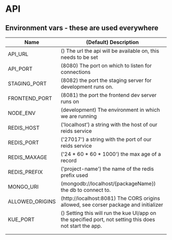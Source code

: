 # API
## Environment vars - these are used everywhere
| Name  | (Default) Description  |
|---|---|
| API_URL  | () The url the api will be available on, this needs to be set |
| API_PORT  | (8080) The port on which to listen for connections  |
| STAGING_PORT  | (8082) the port the staging server for development runs on.  |
| FRONTEND_PORT  | (8081) the port the frontend dev server runs on  |
| NODE_ENV  | (development) The environment in which we are running  |
| REDIS_HOST  | ('localhost') a string with the host of our reids service  |
| REDIS_PORT  | ('27017') a string with the port of our reids service  |
| REDIS_MAXAGE  | ('24 * 60 * 60 * 1000') the max age of a record  |
| REDIS_PREFIX  | ('project-name') the name of the redis prefix used |
| MONGO_URI  | (mongodb://localhost/{packageName}) the db to connect to.  |
| ALLOWED_ORIGINS  | (http://localhost:8081) The CORS origins allowed, see corser package and initializer  |
| KUE_PORT  | () Setting this will run the kue UI/app on the specified port, not setting this does not start the app.  |
|   |   |
|   |   |
